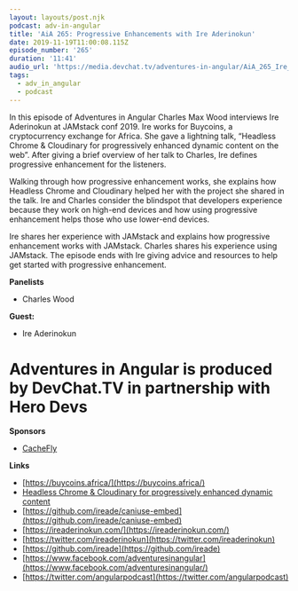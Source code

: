 ```yaml
---
layout: layouts/post.njk
podcast: adv-in-angular
title: 'AiA 265: Progressive Enhancements with Ire Aderinokun'
date: 2019-11-19T11:00:08.115Z
episode_number: '265'
duration: '11:41'
audio_url: 'https://media.devchat.tv/adventures-in-angular/AiA_265_Ire_Aderinokun.mp3'
tags:
  - adv_in_angular
  - podcast
---
```

In this episode of Adventures in Angular Charles Max Wood interviews Ire Aderinokun at JAMstack conf 2019. Ire works for Buycoins, a cryptocurrency exchange for Africa. She gave a lightning talk, “Headless Chrome & Cloudinary for progressively enhanced dynamic content on the web”. After giving a brief overview of her talk to Charles, Ire defines progressive enhancement for the listeners. 

Walking through how progressive enhancement works, she explains how Headless Chrome and Cloudinary helped her with the project she shared in the talk. Ire and Charles consider the blindspot that developers experience because they work on high-end devices and how using progressive enhancement helps those who use lower-end devices.

Ire shares her experience with JAMstack and explains how progressive enhancement works with JAMstack. Charles shares his experience using JAMstack. The episode ends with Ire giving advice and resources to help get started with progressive enhancement. 


**Panelists**

- Charles Wood

**Guest:**

- Ire Aderinokun

# Adventures in Angular is produced by DevChat.TV in partnership with Hero Devs

**Sponsors**

- [CacheFly](https://www.cachefly.com/)

**Links**

- [https://buycoins.africa/](https://buycoins.africa/)
- [Headless Chrome &amp; Cloudinary for progressively enhanced dynamic content](https://www.youtube.com/watch?time_continue=1&amp;v=rm58d5proWI&amp;feature=emb_logo)
- [https://github.com/ireade/caniuse-embed](https://github.com/ireade/caniuse-embed)
- [https://ireaderinokun.com/](https://ireaderinokun.com/)
- [https://twitter.com/ireaderinokun](https://twitter.com/ireaderinokun)
- [https://github.com/ireade](https://github.com/ireade)
- [https://www.facebook.com/adventuresinangular](https://www.facebook.com/adventuresinangular/)
- [https://twitter.com/angularpodcast](https://twitter.com/angularpodcast)
